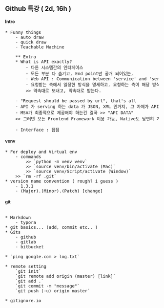 ## Github 특강 ( 2d, 16h )


#### Intro
<pre>
* Funny things 
    - auto draw
    - quick draw
    - Teachable Machine
    
    ** Extra
    * What is API exactly?
        - 다른 시스템간의 인터페이스
        - 모든 부분 다 숨기고, End point만 공개 되어있는, 
        - Web API : Communication between 'service' and 'service'
        - 요청받는 측에서 일정한 방식을 명세하고, 요청하는 측이 해당 방식대로 요청을 하면 되는,
        >> 약속대로 보내고, 약속대로 받는다.
    
    - "Request should be passed by url", that's all
    - API 가 serving 하는 data 가 JSON, XML 인거지, 그 자체가 API 인건 아님!
    - MSA가 최종적으로 제공해야 하는건 결국 >> "API DATA"
    >> 그러면 모든 Frontend Framework 이용 가능, Native도 당연히 가능

    - Interface : 접점
</pre>

#### venv
<pre>
* For deploy and Virtual env
    - commands
        >> `python -m venv venv`
        >> `source venv/bin/activate (Mac)`
        >> `source venv/Script/activate (Window)`
    >> `rm -rf .git`
* version name convention ( rough? i guess )
    - 1.3.1
    - (Major).(Minor).(Patch) [change]
</pre>


#### git

<pre>

* Markdown
    - typora
* git basics... (add, commit etc.. )
* Gits
    - github
    - gitlab
    - bitbucket

* `ping google.com > log.txt`

* remote setting
    `git init`
    `git remote add origin (master) [link]`
    `git add .`
    `git commit -m "message"`
    `git push (-u) origin master`

* gitignore.io

</pre>